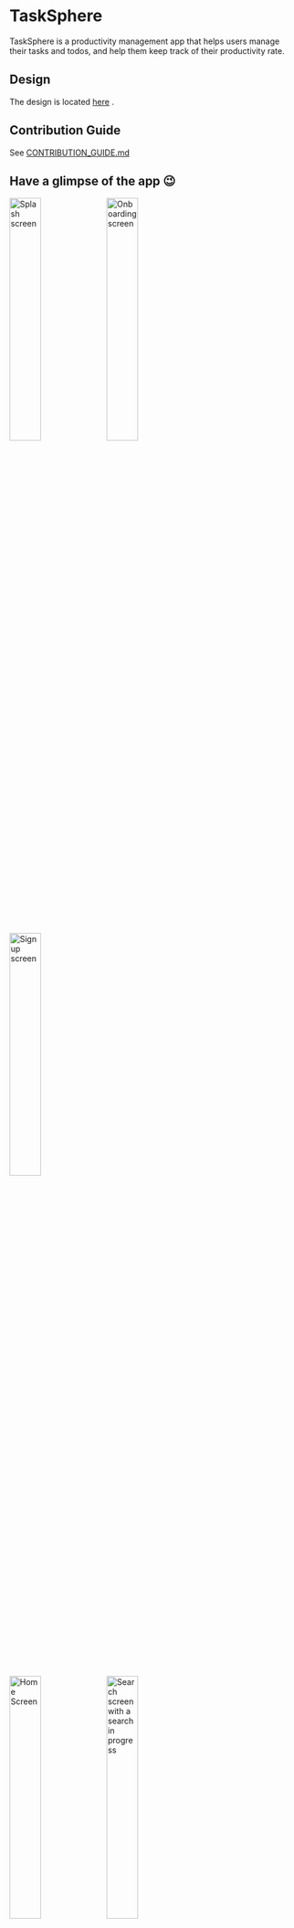 # TaskSphere

TaskSphere is a productivity management app that helps users manage their tasks and todos, and help
them keep track of
their productivity rate.

## Design

The design is
located [here](https://www.figma.com/file/sY1EuiCJTbcP6PsnNNizm1/TaskSphere?type=design&node-id=0%3A1&t=XVdUHzMx91fp8pzj-1)
.

## Contribution Guide

See [CONTRIBUTION_GUIDE.md](CONTRIBUTION_GUIDE.md)


## Have a glimpse of the app 😉
<div>
    <p>
      <img width=33% src="https://github.com/folaoluwafemi/task_sphere/assets/89414401/1c1ef098-7d91-471d-8767-0edd517283b5" alt="Splash screen">
      <img width=33% src="https://github.com/folaoluwafemi/task_sphere/assets/89414401/0d9e2583-5470-4c14-b5ce-484d803b4af1" alt="Onboarding screen">
      <img width=33% src="https://github.com/folaoluwafemi/task_sphere/assets/89414401/a13cbaa7-c5d5-42b1-ba49-93f6c880305f" alt="Sign up screen">
    </p>
</div>

<div>
    <p>
      <img width=33% src="https://github.com/folaoluwafemi/task_sphere/assets/89414401/c53736d9-1ebf-4675-9e71-bde0b088cac9" alt="Home Screen">
      <img width=33% src="https://github.com/folaoluwafemi/task_sphere/assets/89414401/1ec73810-3f44-40a5-82a4-bb7ec0ad1635" alt="Search screen with a search in progress">
    
    </p>
</div>

# Features

## Authentication

* Login
    - users must login to access the application
    - User login state should be persisted across app access: Users should only have to login once
      after which they
      should be automatically logged in once they open the app.
    - they’ll have to login again if:
        * they logged out
        * they app data got cleared
        * sign up


* Sign up
    - Users must have an account to access the app.
    - The required data are just their email, password and name.
    - their email must be verified

## Task Management (core feature)

In this product, the smallest unit of productivity is a Todo, which represents a it’s meaning.
a Task is a group of Todos.
This feature entails the various ways users can manage their productivity, my manipulating those two
entities in the
following ways:

* Edit
    * Edit a todo’s content, priority and status
    * Edit a task’s title, description, todos
* Search
    * Search through all their tasks by name/description and date created
    * Search through all todos by title and priority

### Entities:

* Todo
    * Status
    * Priority
    * Content
* Task
    * Title
    * Description
    * Todos

## Analytics

### Productivity History

- Users can view their productivity history like github’s contribution chart
- Users' tasks and todo update and completion rate is collected and displayed in a chart
